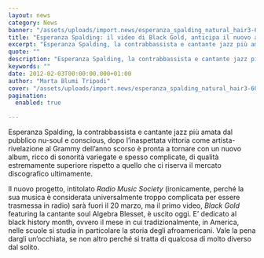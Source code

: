 ```yaml
---
layout: news
category: News
banner: "/assets/uploads/import.news/esperanza_spalding_natural_hair3-600x400.jpg"
title: "Esperanza Spalding: il video di Black Gold, anticipa il nuovo album"
excerpt: "Esperanza Spalding, la contrabbassista e cantante jazz più amata dal pubblico nu-soul e conscious, dopo l’inaspettata vittoria come artista-rivelazione al Grammy dell’anno scorso è pronta a tornare con un nuovo album, ricco di sonorità variegate e spesso complicate, di qualità estremamente superiore rispetto a quello che ci riserva il mercato discografico ultimamente. Il nuovo progetto, [&hellip"
quote: ""
description: "Esperanza Spalding, la contrabbassista e cantante jazz più amata dal pubblico nu-soul e conscious, dopo l’inaspettata vittoria come artista-rivelazione al Grammy dell’anno scorso è pronta a tornare con un nuovo album, ricco di sonorità variegate e spesso complicate, di qualità estremamente superiore rispetto a quello che ci riserva il mercato discografico ultimamente. Il nuovo progetto, [&hellip"
keywords: ""
date: 2012-02-03T00:00:00.000+01:00
author: "Marta Blumi Tripodi"
cover: "/assets/uploads/import.news/esperanza_spalding_natural_hair3-600x400.jpg"
pagination:
  enabled: true

---
```


Esperanza Spalding, la contrabbassista e cantante jazz più amata dal pubblico nu-soul e conscious, dopo l’inaspettata vittoria come artista-rivelazione al Grammy dell’anno scorso è pronta a tornare con un nuovo album, ricco di sonorità variegate e spesso complicate, di qualità estremamente superiore rispetto a quello che ci riserva il mercato discografico ultimamente.

Il nuovo progetto, intitolato _Radio Music Society_ (ironicamente, perché la sua musica è considerata universalmente troppo complicata per essere trasmessa in radio) sarà fuori il 20 marzo, ma il primo video, _Black Gold_ featuring la cantante soul Algebra Blesset, è uscito oggi. E’ dedicato al black history month, ovvero il mese in cui tradizionalmente, in America, nelle scuole si studia in particolare la storia degli afroamericani. Vale la pena dargli un’occhiata, se non altro perché si tratta di qualcosa di molto diverso dal solito.  